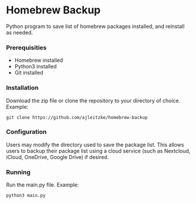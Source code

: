 # Homebrew Backup
Python program to save list of homebrew packages installed, and reinstall as needed. 

### Prerequisities
* Homebrew installed
* Python3 installed
* Git installed

### Installation
Download the zip file or clone the repository to your directory of choice. 
Example:
```
git clone https://github.com/ajleitzke/homebrew-backup
```
### Configuration
Users may modify the directory used to save the package list. This allows users to backup their package list using a cloud service (such as Nextcloud, iCloud, OneDrive, Google Drive) if desired.

### Running
Run the main.py file. Example:
```
python3 main.py
```
